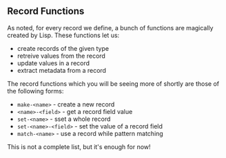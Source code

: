 ## Record Functions

As noted, for every record we define, a bunch of functions are magically created by Lisp. These functions let us:
 * create records of the given type
 * retreive values from the record
 * update values in a record
 * extract metadata from a record

The record functions which you will be seeing more of shortly are those of the following forms:
* ``make-<name>`` - create a new record
* ``<name>-<field>`` - get a record field value
* ``set-<name>`` - sset a whole record
* ``set-<name>-<field>`` - set the value of a record field
* ``match-<name>`` - use a record while pattern matching

This is not a complete list, but it's enough for now!

